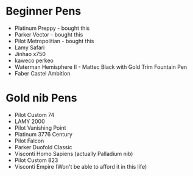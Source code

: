 # Beginner Pens

* Platinum Preppy - bought this
* Parker Vector - bought this
* Pilot Metropolitian - bought this
* Lamy Safari
* Jinhao x750
* kaweco perkeo
* Waterman Hemisphere II - Mattec Black with Gold Trim Fountain Pen
* Faber Castel Ambition


# Gold nib Pens 

* Pilot Custom 74
* LAMY 2000
* Pilot Vanishing Point
* Platinum 3776 Century
* Pilot Falcon 
* Parker Duofold Classic
* Visconti Homo Sapiens (actually Palladium nib)
* Pilot Custom 823
* Visconti Empire (Won't be able to afford it in this life)
